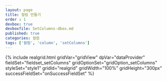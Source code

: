 ```yaml
---
layout: page
title: 컬럼 만들기
order : 1
devbox: true
devboxfile: SetColumns-dbox.md
published: true
categories: 컬럼
tags: ['컬럼', 'column', 'setColumns']
---
```


<script>
var onSuccessFieldSet = function(data, textStatus, jqXHR) {
	var flds = dataProvider.getFieldCount();
	if (flds > 0) {
	    var rows = [];

	    for (var i = 0; i < 10; i++) {
	        var row = [];
	        for (var c = 0; c < flds; c++) {
	            row.push("Cell(" + i + ", " + c + ")");
	        }
	        rows.push(row);
	    }

	    dataProvider.setRows(rows);
	}
}
</script>

{% include realgrid.html
  gridVar="gridView"
  dpVar="dataProvider"
  fieldSet="fieldset_setColumns"
  gridOptionSet="gridOption_setColumns"
  styleSet="style1"
  gridId="realgrid"
  gridWidth="100%"
  gridHeight="300px" 
  successFieldSet="onSuccessFieldSet"
%}

